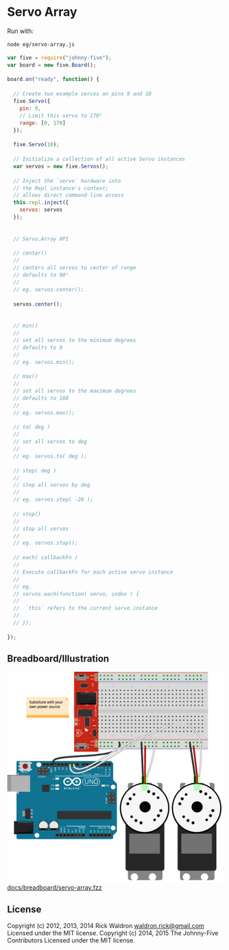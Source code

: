 <!--remove-start-->
# Servo Array

Run with:
```bash
node eg/servo-array.js
```
<!--remove-end-->

```javascript
var five = require("johnny-five");
var board = new five.Board();

board.on("ready", function() {

  // Create two example servos on pins 9 and 10
  five.Servo({
    pin: 9,
    // Limit this servo to 170°
    range: [0, 170]
  });

  five.Servo(10);

  // Initialize a collection of all active Servo instances
  var servos = new five.Servos();

  // Inject the `servo` hardware into
  // the Repl instance's context;
  // allows direct command line access
  this.repl.inject({
    servos: servos
  });


  // Servo.Array API

  // center()
  //
  // centers all servos to center of range
  // defaults to 90°
  //
  // eg. servos.center();

  servos.center();


  // min()
  //
  // set all servos to the minimum degrees
  // defaults to 0
  //
  // eg. servos.min();

  // max()
  //
  // set all servos to the maximum degrees
  // defaults to 180
  //
  // eg. servos.max();

  // to( deg )
  //
  // set all servos to deg
  //
  // eg. servos.to( deg );

  // step( deg )
  //
  // step all servos by deg
  //
  // eg. servos.step( -20 );

  // stop()
  //
  // stop all servos
  //
  // eg. servos.stop();

  // each( callbackFn )
  //
  // Execute callbackFn for each active servo instance
  //
  // eg.
  // servos.each(function( servo, index ) {
  //
  //  `this` refers to the current servo instance
  //
  // });

});

```


## Breadboard/Illustration


![docs/breadboard/servo-array.png](breadboard/servo-array.png)
[docs/breadboard/servo-array.fzz](breadboard/servo-array.fzz)




<!--remove-start-->
## License
Copyright (c) 2012, 2013, 2014 Rick Waldron <waldron.rick@gmail.com>
Licensed under the MIT license.
Copyright (c) 2014, 2015 The Johnny-Five Contributors
Licensed under the MIT license.
<!--remove-end-->
